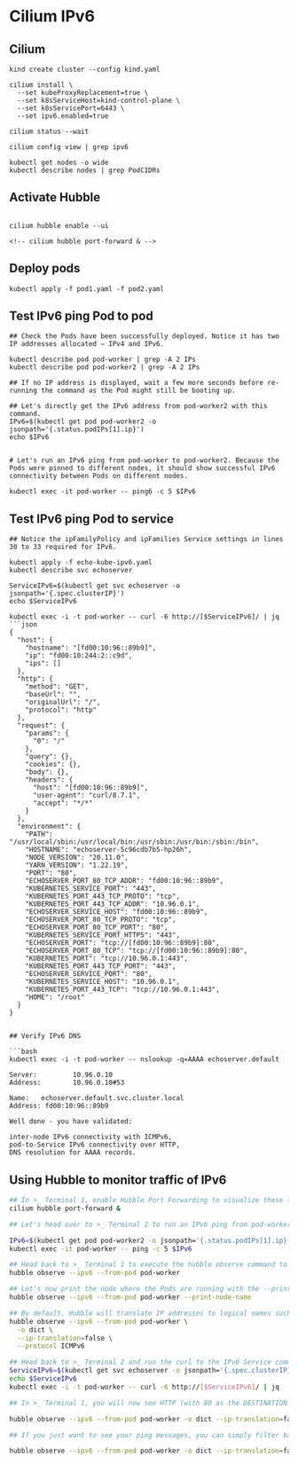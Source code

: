 # Cilium IPv6

## Cilium

```
kind create cluster --config kind.yaml

cilium install \
  --set kubeProxyReplacement=true \
  --set k8sServiceHost=kind-control-plane \
  --set k8sServicePort=6443 \
  --set ipv6.enabled=true

cilium status --wait

cilium config view | grep ipv6

kubectl get nodes -o wide
kubectl describe nodes | grep PodCIDRs
```

## Activate Hubble

```

cilium hubble enable --ui

<!-- cilium hubble port-forward & -->
```

## Deploy pods

```
kubectl apply -f pod1.yaml -f pod2.yaml
```

## Test IPv6 ping Pod to pod

```
## Check the Pods have been successfully deployed. Notice it has two IP addresses allocated – IPv4 and IPv6.

kubectl describe pod pod-worker | grep -A 2 IPs
kubectl describe pod pod-worker2 | grep -A 2 IPs

## If no IP address is displayed, wait a few more seconds before re-running the command as the Pod might still be booting up.

## Let's directly get the IPv6 address from pod-worker2 with this command.
IPv6=$(kubectl get pod pod-worker2 -o jsonpath='{.status.podIPs[1].ip}')
echo $IPv6


# Let's run an IPv6 ping from pod-worker to pod-worker2. Because the Pods were pinned to different nodes, it should show successful IPv6 connectivity between Pods on different nodes.

kubectl exec -it pod-worker -- ping6 -c 5 $IPv6
```

## Test IPv6 ping Pod to service

```
## Notice the ipFamilyPolicy and ipFamilies Service settings in lines 30 to 33 required for IPv6.

kubectl apply -f echo-kube-ipv6.yaml
kubectl describe svc echoserver

ServiceIPv6=$(kubectl get svc echoserver -o jsonpath='{.spec.clusterIP}')
echo $ServiceIPv6

kubectl exec -i -t pod-worker -- curl -6 http://[$ServiceIPv6]/ | jq
```json
{
  "host": {
    "hostname": "[fd00:10:96::89b9]",
    "ip": "fd00:10:244:2::c9d",
    "ips": []
  },
  "http": {
    "method": "GET",
    "baseUrl": "",
    "originalUrl": "/",
    "protocol": "http"
  },
  "request": {
    "params": {
      "0": "/"
    },
    "query": {},
    "cookies": {},
    "body": {},
    "headers": {
      "host": "[fd00:10:96::89b9]",
      "user-agent": "curl/8.7.1",
      "accept": "*/*"
    }
  },
  "environment": {
    "PATH": "/usr/local/sbin:/usr/local/bin:/usr/sbin:/usr/bin:/sbin:/bin",
    "HOSTNAME": "echoserver-5c96cdb7b5-hp26h",
    "NODE_VERSION": "20.11.0",
    "YARN_VERSION": "1.22.19",
    "PORT": "80",
    "ECHOSERVER_PORT_80_TCP_ADDR": "fd00:10:96::89b9",
    "KUBERNETES_SERVICE_PORT": "443",
    "KUBERNETES_PORT_443_TCP_PROTO": "tcp",
    "KUBERNETES_PORT_443_TCP_ADDR": "10.96.0.1",
    "ECHOSERVER_SERVICE_HOST": "fd00:10:96::89b9",
    "ECHOSERVER_PORT_80_TCP_PROTO": "tcp",
    "ECHOSERVER_PORT_80_TCP_PORT": "80",
    "KUBERNETES_SERVICE_PORT_HTTPS": "443",
    "ECHOSERVER_PORT": "tcp://[fd00:10:96::89b9]:80",
    "ECHOSERVER_PORT_80_TCP": "tcp://[fd00:10:96::89b9]:80",
    "KUBERNETES_PORT": "tcp://10.96.0.1:443",
    "KUBERNETES_PORT_443_TCP_PORT": "443",
    "ECHOSERVER_SERVICE_PORT": "80",
    "KUBERNETES_SERVICE_HOST": "10.96.0.1",
    "KUBERNETES_PORT_443_TCP": "tcp://10.96.0.1:443",
    "HOME": "/root"
  }
}
```

```

## Verify IPv6 DNS

```bash
kubectl exec -i -t pod-worker -- nslookup -q=AAAA echoserver.default

Server:         10.96.0.10
Address:        10.96.0.10#53

Name:   echoserver.default.svc.cluster.local
Address: fd00:10:96::89b9

Well done - you have validated:

inter-node IPv6 connectivity with ICMPv6,
pod-to-Service IPv6 connectivity over HTTP,
DNS resolution for AAAA records.

```

## Using Hubble to monitor traffic of IPv6

```bash
## In >_ Terminal 1, enable Hubble Port Forwarding to visualize these flows:
cilium hubble port-forward &

## Let's head over to >_ Terminal 2 to run an IPv6 ping from pod-worker to pod-worker2.

IPv6=$(kubectl get pod pod-worker2 -o jsonpath='{.status.podIPs[1].ip}')
kubectl exec -it pod-worker -- ping -c 5 $IPv6

## Head back to >_ Terminal 1 to execute the hubble observe command to monitor the traffic flows.:
hubble observe --ipv6 --from-pod pod-worker

## Let's now print the node where the Pods are running with the --print-node-name:
hubble observe --ipv6 --from-pod pod-worker --print-node-name

## By default, Hubble will translate IP addresses to logical names such as Pod name or FQDN. You can disable it if you want the source and destination IPv6 addresses:
hubble observe --ipv6 --from-pod pod-worker \
  -o dict \
  --ip-translation=false \
  --protocol ICMPv6

## Head back to >_ Terminal 2 and run the curl to the IPv6 Service command again:
ServiceIPv6=$(kubectl get svc echoserver -o jsonpath='{.spec.clusterIP}')
echo $ServiceIPv6
kubectl exec -i -t pod-worker -- curl -6 http://[$ServiceIPv6]/ | jq

## In >_ Terminal 1, you will now see HTTP (with 80 as the DESTINATION port and TCP flags in the SUMMARY) and ICMPv6 flows:

hubble observe --ipv6 --from-pod pod-worker -o dict --ip-translation=false

## If you just want to see your ping messages, you can simply filter based on the protocol with the flag --protocol ICMPv6:

hubble observe --ipv6 --from-pod pod-worker -o dict --ip-translation=false --protocol ICMPv6
```
